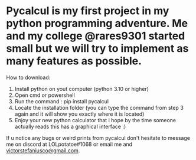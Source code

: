 # Pycalcul is my first project in my python programming adventure. Me and my college @rares9301 started small but we will try to implement as many features as possible. 
How to download:
1. Install python on yout computer (python 3.10 or higher)
2. Open cmd or powershell
3. Run the command : pip install pycalcul
4. Locate the installation folder (you can type the command from step 3 again and it will show you exactly where it is located)
5. Enjoy your new python calculator that i hope by the time someone actually reads this has a graphical interface :)

If u notice any bugs or weird prints from pycalcul don't hesitate to message me on discord at LOLpotatoe#1068 or email me and victorstefaniusco@gmail.com.
